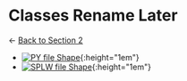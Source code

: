# Classes Rename Later

← [Back to Section 2](..)

- [![PY file](https://img.icons8.com/windows/512/4a90e2/py.png) Shape](shape.py){:height="1em"}
- [![SPLW file](https://starwort.github.io/computer-science/icon-splw.png) Shape](shape.splw){:height="1em"}
